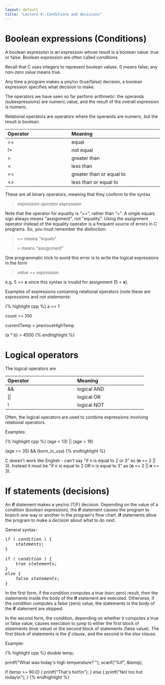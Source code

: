 ```yaml
---
layout: default
title: "Lecture 4: Conditions and decisions"
---
```


Boolean expressions (Conditions)
================================

A boolean expression is an expression whose result is a boolean value: true or false. Boolean expression are often called *conditions*.

Recall that C uses integers to represent boolean values. 0 means false, any non-zero value means true.

Any time a program makes a yes/no (true/false) decision, a boolean expression specifies what decision to make.

The operators we have seen so far perform arithmetic: the operands (subexpressions) are numeric value, and the result of the overall expression is numeric.

Relational operators are operators where the operands are numeric, but the result is boolean.

<table>
<col width="26%" />
<col width="37%" />
<thead>
<tr class="header">
<th align="left"><strong>Operator</strong></th>
<th align="left"><strong>Meaning</strong></th>
</tr>
</thead>
<tbody>
<tr class="odd">
<td align="left">==</td>
<td align="left">equal</td>
</tr>
<tr class="even">
<td align="left">!=</td>
<td align="left">not equal</td>
</tr>
<tr class="odd">
<td align="left">&gt;</td>
<td align="left">greater than</td>
</tr>
<tr class="even">
<td align="left">&lt;</td>
<td align="left">less than</td>
</tr>
<tr class="odd">
<td align="left">&gt;=</td>
<td align="left">greater than or equal to</td>
</tr>
<tr class="even">
<td align="left">&lt;=</td>
<td align="left">less than or equal to</td>
</tr>
</tbody>
</table>

These are all binary operators, meaning that they conform to the syntax

> *expression operator expression*

Note that the operator for equality is "==", rather than "=". A single equals sign always means "assignment", not "equality". Using the assignment operator instead of the equality operator is a frequent source of errors in C programs. So, you must remember the distinction:

> == means "equals"
>
> = means "assignment"

One programmatic trick to avoid this error is to write the logical expressions in the form

> *value* == *expression*

e.g. 5 == **x** since this syntax is invalid for assignment (5 = **x**).

Examples of expressions containing relational operators (note these are *expressions* and not *statements*:

{% highlight cpp %}
a == 1

count <= 100

currentTemp > previousHighTemp

(a * b) > 4500
{% endhighlight %}

Logical operators
=================

The logical operators are

<table>
<col width="23%" />
<col width="23%" />
<thead>
<tr class="header">
<th align="left"><strong>Operator</strong></th>
<th align="left"><strong>Meaning</strong></th>
</tr>
</thead>
<tbody>
<tr class="odd">
<td align="left">&amp;&amp;</td>
<td align="left">logical AND</td>
</tr>
<tr class="even">
<td align="left">||</td>
<td align="left">logical OR</td>
</tr>
<tr class="odd">
<td align="left">!</td>
<td align="left">logical NOT</td>
</tr>
</tbody>
</table>

Often, the logical operators are used to combine expressions involving relational operators.

Examples:

{% highlight cpp %}
(age < 13) || (age > 19)

(age >= 35) && (born_in_usa)
{% endhighlight %}

C doesn't work like English - can't say "if n is equal to 2 or 3" as (**n** == 2 || 3). Instead it must be "if n is equal to 2 OR n is equal to 3" as (**n** == 2 || **n** == 3).

If statements (decisions)
=========================

An **if** statement makes a yes/no (T/F) decision. Depending on the value of a condition (boolean expression), the **if** statement causes the program to branch one way or another in the program's flow chart. **if** statements allow the program to make a *decision* about what to do next.

General syntax:

<pre>
if ( <i>condition</i> ) {
	<i>statements</i>;
}

if ( <i>condition</i> ) {
	<i>true statements</i>;
}
else {
	<i>false statements</i>;
}
</pre>

In the first form, if the condition computes a true (non-zero) result, then the statements inside the body of the **if** statement are executed. Otherwise, if the condition computes a false (zero) value, the statements in the body of the **if** statement are skipped.

In the second form, the condition, depending on whether it computes a true or false value, causes execution to jump to either the first block of statements (true value) or the second block of statements (false value). The first block of statements is the *if clause*, and the second is the *else clause*.

Example:

{% highlight cpp %}
double temp;

printf("What was today's high temperature? ");
scanf("%lf", &temp);

if (temp >= 90.0) {
    printf("That's hot!\n");
}
else {
    printf("Not too hot today\n");
}
{% endhighlight %}
